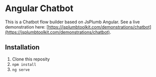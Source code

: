 # Angular Chatbot

This is a Chatbot flow builder based on JsPlumb Angular. See a live demonstration here: [https://jsplumbtoolkit.com/demonstrations/chatbot](https://jsplumbtoolkit.com/demonstrations/chatbot).

## Installation

1. Clone this reposity
2. `npm install`
3. `ng serve`



  
